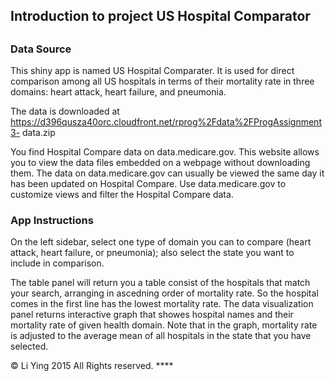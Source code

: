 ## Introduction to project US Hospital Comparator
## 
### Data Source
This shiny app is named US Hospital Comparater. It is used for direct
comparison among all US hospitals in terms of their mortality rate in
three domains: heart attack, heart failure, and pneumonia.

The data is downloaded at
https://d396qusza40orc.cloudfront.net/rprog%2Fdata%2FProgAssignment3-
data.zip

You find Hospital Compare data on data.medicare.gov. This website allows
you to view the data files embedded on a webpage without downloading
them. The data on data.medicare.gov can usually be viewed the same day
it has been updated on Hospital Compare. Use data.medicare.gov to
customize views and filter the Hospital Compare data.

### App Instructions
On the left sidebar, select one type of domain you can to compare (heart
attack, heart failure, or pneumonia); also select the state you want to
include in comparison.

The table panel will return you a table consist of the hospitals that
match your search, arranging in ascedning order of mortality rate. So
the hospital comes in the first line has the lowest mortality rate. The
data visualization panel returns interactive graph that showes hospital
names and their mortality rate of given health domain. Note that in the
graph, mortality rate is adjusted to the average mean of all hospitals
in the state that you have selected.


© Li Ying 2015 All Rights reserved. ****
